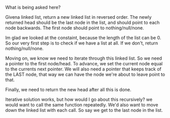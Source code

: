 What is being asked here?

Givena linked list, return a new linked list in reversed order. The newly returned head should be the last node in the list, and should point to each node backwards. The first node should point to nothing/null/none.

Im glad we looked at the constaint, because the length of the list can be 0. So our very first step is to check if we have a list at all. If we don't, return nothing/null/none.

Moving on, we know we need to iterate through this linked list. So we need a pointer to the first node/head.
To advance, we set the current node equal to the currents next pointer.
We will also need a pointer that keeps track of the LAST node, that way we can have the node we're about to leave point to that.

Finally, we need to return the new head after all this is done.

Iterative solution works, but how would I go about this recursively?
we would want to call the same function repeatedly. We'd also want to move down the linked list with each call.
So say we get to the last node in the list.
